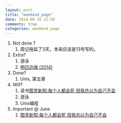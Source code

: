 ```yaml
---
layout: post
title: "weekend_page"
date: 2014-06-16 11:56
comments: true
categories: weekend_page
---
```

1. Not done ?
    1. 周记拖延了3天，本来应该是13号写的。
2. Extra?
    1. 游泳
    2. [明日边缘 (2014)](http://movie.mtime.com/131937/)
3. Done?
    1. Unix, 第五章
4. Will?
    1. 读书[图灵新知:每个人都会死,但我总以为自己不会](http://www.amazon.cn/图灵新知-每个人都会死-但我总以为自己不会-卡思卡特/dp/B00FW1RS48)
    2. 游泳
    3. Unix编程
5. Important @ June
	1. [图灵新知:每个人都会死,但我总以为自己不会](http://www.amazon.cn/图灵新知-每个人都会死-但我总以为自己不会-卡思卡特/dp/B00FW1RS48)